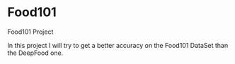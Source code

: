 # Food101
Food101 Project

In this project I will try to get a better accuracy on the Food101 DataSet than the DeepFood one.


